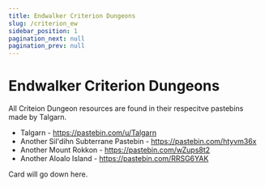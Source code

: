 ```yaml
---
title: Endwalker Criterion Dungeons
slug: /criterion_ew
sidebar_position: 1
pagination_next: null
pagination_prev: null
---
```


# Endwalker Criterion Dungeons

All Criteion Dungeon resources are found in their respecitve pastebins made by Talgarn.

* Talgarn - https://pastebin.com/u/Talgarn
* Another Sil'dihn Subterrane Pastebin - https://pastebin.com/htyvm36x
* Another Mount Rokkon - https://pastebin.com/wZups8t2
* Another Aloalo Island - https://pastebin.com/RRSG6YAK

Card will go down here.